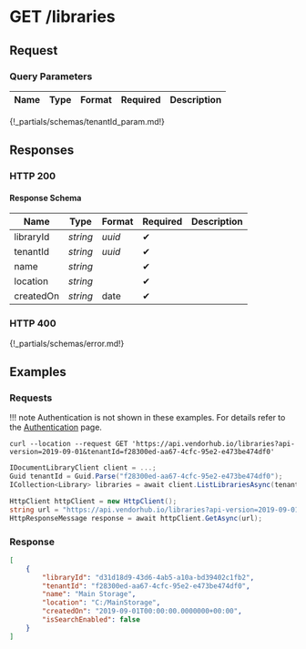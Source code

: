 # **GET**   /libraries

## Request

### Query Parameters

| Name | Type | Format | Required | Description |
| ---- | ---- | ------ | -------- | ----------- |
{!_partials/schemas/tenantId_param.md!}

## Responses

### HTTP 200

#### Response Schema

| Name      | Type     | Format | Required | Description |
| --------- | -------- | ------ | -------- | ----------- |
| libraryId | _string_ | _uuid_ | ✔        |             |
| tenantId  | _string_ | _uuid_ | ✔        |             |
| name      | _string_ |        | ✔        |             |
| location  | _string_ |        | ✔        |             |
| createdOn | _string_ | date   | ✔        |             |

### HTTP 400

{!_partials/schemas/error.md!}

## Examples

### Requests

!!! note
    Authentication is not shown in these examples. For details refer to the [Authentication](../auth.md) page.

```cURL tab=
curl --location --request GET 'https://api.vendorhub.io/libraries?api-version=2019-09-01&tenantId=f28300ed-aa67-4cfc-95e2-e473be474df0'
```

```C# tab=
IDocumentLibraryClient client = ...;
Guid tenantId = Guid.Parse("f28300ed-aa67-4cfc-95e2-e473be474df0");
ICollection<Library> libraries = await client.ListLibrariesAsync(tenantId);
```

```C# tab='C# (Raw)'
HttpClient httpClient = new HttpClient();
string url = "https://api.vendorhub.io/libraries?api-version=2019-09-01&tenantId=f28300ed-aa67-4cfc-95e2-e473be474df0";
HttpResponseMessage response = await httpClient.GetAsync(url);
```

### Response

```json
[
    {
        "libraryId": "d31d18d9-43d6-4ab5-a10a-bd39402c1fb2",
        "tenantId": "f28300ed-aa67-4cfc-95e2-e473be474df0",
        "name": "Main Storage",
        "location": "C:/MainStorage",
        "createdOn": "2019-09-01T00:00:00.0000000+00:00",
        "isSearchEnabled": false
    }
]
```
